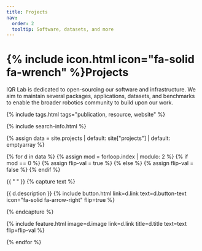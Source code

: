 ```yaml
---
title: Projects
nav:
  order: 2
  tooltip: Software, datasets, and more
---
```


# {% include icon.html icon="fa-solid fa-wrench" %}Projects

IQR Lab is dedicated to open-sourcing our software and infrastructure. We aim to maintain several packages, applications, datasets, and benchmarks to enable the broader robotics community to build upon our work.

{% include tags.html tags="publication, resource, website" %}

{% include search-info.html %}


{% assign data = site.projects
  | default: site["projects"]
  | default: emptyarray
%}


{% for d in data %}
  {% assign mod = forloop.index | modulo: 2 %}
  {% if mod == 0 %}
    {% assign flip-val = true %}
  {% else %}
    {% assign flip-val = false %}
  {% endif %}

  {{ " " }}
  {% capture text %}

  {{ d.description }}
  {%
    include button.html
    link=d.link
    text=d.button-text
    icon="fa-solid fa-arrow-right"
    flip=true
  %}

  {% endcapture %}

  {%
    include feature.html
    image=d.image 
    link=d.link 
    title=d.title
    text=text
    flip=flip-val
  %}

{% endfor %}

